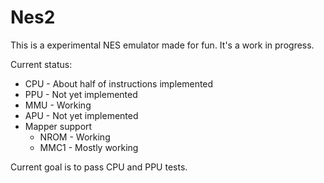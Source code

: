 # Nes2

This is a experimental NES emulator made for fun. It's a work in progress.

Current status:
- CPU - About half of instructions implemented
- PPU - Not yet implemented
- MMU - Working
- APU - Not yet implemented
- Mapper support
    - NROM - Working
    - MMC1 - Mostly working

Current goal is to pass CPU and PPU tests.